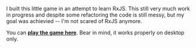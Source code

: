 I built this little game in an attempt to learn RxJS. This still very much work in progress and despite some refactoring the code is still messy, but my goal was achievied -- I'm not scared of RxJS anymore.

You can **[play the game here](https://filipkrw.github.io/dodge-game/)**. Bear in mind, it works properly on desktop only.
